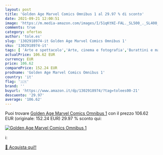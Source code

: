```yaml
---
layout: post
title: 'Golden Age Marvel Comics Omnibus 1 al 29.97 % di sconto'
date: 2021-09-21 12:00:51
image: 'https://m.media-amazon.com/images/I/51qKtNI-FAL._SL500_._SL400_.jpg'
comments: true
category: ofertas
author: 'tole.es'
slug: '1302918974-it Golden Age Marvel Comics Omnibus 1'
sku: '1302918974-it'
tags: [ 'Arte e spettacolo','Arte, cinema e fotografia','Burattini e marionette','Fumetti e manga','Libri','Narrativa a fumetti','Teatro e spettacolo', ]
actualPrice: 106.62 EUR
currency: EUR
price: 106.62
comparePrice: 152.24 EUR
prodname: 'Golden Age Marvel Comics Omnibus 1'
country: 'it'
flag: '🇮🇹'
brand: ''
buyurl: 'https://www.amazon.it/dp/1302918974/?tag=tolees00-21'
descuento: '29.97'
average: '106.62'
---
```


Puoi trovare [Golden Age Marvel Comics Omnibus 1](https://www.amazon.it/dp/1302918974/?tag=tolees00-21) con il prezzo 106.62 EUR (originale: 152.24 EUR) 29.97 % sconto qui:

[![Golden Age Marvel Comics Omnibus 1](https://m.media-amazon.com/images/I/51qKtNI-FAL._SL500_._SL400_.jpg)](https://www.amazon.it/dp/1302918974/?tag=tolees00-21)

ℹ️:


[🛒 Acquista qui!!](https://www.amazon.it/dp/1302918974/?tag=tolees00-21)
